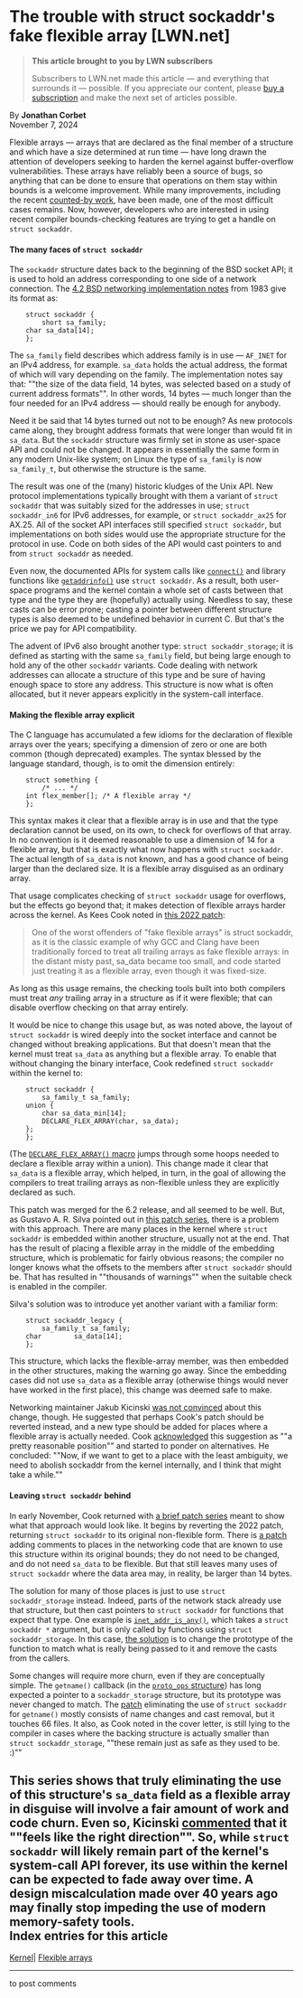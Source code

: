 # The trouble with struct sockaddr's fake flexible array [LWN.net]

> **This article brought to you by LWN subscribers**
> 
> Subscribers to LWN.net made this article — and everything that surrounds it — possible. If you appreciate our content, please [buy a subscription](/Promo/nst-nag3/subscribe) and make the next set of articles possible. 

By **Jonathan Corbet**  
November 7, 2024 

Flexible arrays — arrays that are declared as the final member of a structure and which have a size determined at run time — have long drawn the attention of developers seeking to harden the kernel against buffer-overflow vulnerabilities. These arrays have reliably been a source of bugs, so anything that can be done to ensure that operations on them stay within bounds is a welcome improvement. While many improvements, including the recent [counted-by work](/Articles/936728/), have been made, one of the most difficult cases remains. Now, however, developers who are interested in using recent compiler bounds-checking features are trying to get a handle on `struct sockaddr`. 

#### The many faces of `struct sockaddr`

The `sockaddr` structure dates back to the beginning of the BSD socket API; it is used to hold an address corresponding to one side of a network connection. The [4.2 BSD networking implementation notes](https://digitalassets.lib.berkeley.edu/techreports/ucb/text/CSD-83-146.pdf) from 1983 give its format as: 
    
    
        struct sockaddr {
            short sa_family;
    	char sa_data[14];
        };
    

The `sa_family` field describes which address family is in use — `AF_INET` for an IPv4 address, for example. `sa_data` holds the actual address, the format of which will vary depending on the family. The implementation notes say that: ""the size of the data field, 14 bytes, was selected based on a study of current address formats"". In other words, 14 bytes — much longer than the four needed for an IPv4 address — should really be enough for anybody. 

Need it be said that 14 bytes turned out not to be enough? As new protocols came along, they brought address formats that were longer than would fit in `sa_data`. But the `sockaddr` structure was firmly set in stone as user-space API and could not be changed. It appears in essentially the same form in any modern Unix-like system; on Linux the type of `sa_family` is now `sa_family_t`, but otherwise the structure is the same. 

The result was one of the (many) historic kludges of the Unix API. New protocol implementations typically brought with them a variant of `struct sockaddr` that was suitably sized for the addresses in use; `struct sockaddr_in6` for IPv6 addresses, for example, or `struct sockaddr_ax25` for AX.25. All of the socket API interfaces still specified `struct sockaddr`, but implementations on both sides would use the appropriate structure for the protocol in use. Code on both sides of the API would cast pointers to and from `struct sockaddr` as needed. 

Even now, the documented APIs for system calls like [`connect()`](https://man7.org/linux/man-pages/man2/connect.2.html) and library functions like [`getaddrinfo()`](https://man7.org/linux/man-pages/man3/getaddrinfo.3.html) use `struct sockaddr`. As a result, both user-space programs and the kernel contain a whole set of casts between that type and the type they are (hopefully) actually using. Needless to say, these casts can be error prone; casting a pointer between different structure types is also deemed to be undefined behavior in current C. But that's the price we pay for API compatibility. 

The advent of IPv6 also brought another type: `struct sockaddr_storage`; it is defined as starting with the same `sa_family` field, but being large enough to hold any of the other `sockaddr` variants. Code dealing with network addresses can allocate a structure of this type and be sure of having enough space to store any address. This structure is now what is often allocated, but it never appears explicitly in the system-call interface. 

#### Making the flexible array explicit

The C language has accumulated a few idioms for the declaration of flexible arrays over the years; specifying a dimension of zero or one are both common (though deprecated) examples. The syntax blessed by the language standard, though, is to omit the dimension entirely: 
    
    
        struct something {
            /* ... */
    	int flex_member[]; /* A flexible array */
        };
    

This syntax makes it clear that a flexible array is in use and that the type declaration cannot be used, on its own, to check for overflows of that array. In no convention is it deemed reasonable to use a dimension of 14 for a flexible array, but that is exactly what now happens with `struct sockaddr`. The actual length of `sa_data` is not known, and has a good chance of being larger than the declared size. It is a flexible array disguised as an ordinary array. 

That usage complicates checking of `struct sockaddr` usage for overflows, but the effects go beyond that; it makes detection of flexible arrays harder across the kernel. As Kees Cook noted in [this 2022 patch](/ml/all/20221018095503.never.671-kees@kernel.org/): 

> One of the worst offenders of "fake flexible arrays" is struct sockaddr, as it is the classic example of why GCC and Clang have been traditionally forced to treat all trailing arrays as fake flexible arrays: in the distant misty past, sa_data became too small, and code started just treating it as a flexible array, even though it was fixed-size. 

As long as this usage remains, the checking tools built into both compilers must treat _any_ trailing array in a structure as if it were flexible; that can disable overflow checking on that array entirely. 

It would be nice to change this usage but, as was noted above, the layout of `struct sockaddr` is wired deeply into the socket interface and cannot be changed without breaking applications. But that doesn't mean that the kernel must treat `sa_data` as anything but a flexible array. To enable that without changing the binary interface, Cook redefined `struct sockaddr` within the kernel to: 
    
    
        struct sockaddr {
            sa_family_t	sa_family;
    	union {
    	    char sa_data_min[14];
    	    DECLARE_FLEX_ARRAY(char, sa_data);
    	};
        };
    

(The [`DECLARE_FLEX_ARRAY()` macro](https://elixir.bootlin.com/linux/v6.11.6/source/include/linux/stddef.h#L83) jumps through some hoops needed to declare a flexible array within a union). This change made it clear that `sa_data` is a flexible array, which helped, in turn, in the goal of allowing the compilers to treat trailing arrays as non-flexible unless they are explicitly declared as such. 

This patch was merged for the 6.2 release, and all seemed to be well. But, as Gustavo A. R. Silva pointed out in [this patch series](/ml/all/cover.1729802213.git.gustavoars@kernel.org), there is a problem with this approach. There are many places in the kernel where `struct sockaddr` is embedded within another structure, usually not at the end. That has the result of placing a flexible array in the middle of the embedding structure, which is problematic for fairly obvious reasons; the compiler no longer knows what the offsets to the members after `struct sockaddr` should be. That has resulted in ""thousands of warnings"" when the suitable check is enabled in the compiler. 

Silva's solution was to introduce yet another variant with a familiar form: 
    
    
        struct sockaddr_legacy {
            sa_family_t	sa_family;
    	char		sa_data[14];
        };
    

This structure, which lacks the flexible-array member, was then embedded in the other structures, making the warning go away. Since the embedding cases did not use `sa_data` as a flexible array (otherwise things would never have worked in the first place), this change was deemed safe to make. 

Networking maintainer Jakub Kicinski [was not convinced](/ml/all/20241031180145.01e14e38@kernel.org/) about this change, though. He suggested that perhaps Cook's patch should be reverted instead, and a new type should be added for places where a flexible array is actually needed. Cook [acknowledged](/ml/all/202411031920.BEF6CEBCD@keescook/) this suggestion as ""a pretty reasonable position"" and started to ponder on alternatives. He concluded: ""Now, if we want to get to a place with the least ambiguity, we need to abolish sockaddr from the kernel internally, and I think that might take a while."" 

#### Leaving `struct sockaddr` behind

In early November, Cook returned with [a brief patch series](/ml/all/20241104221450.work.053-kees@kernel.org) meant to show what that approach would look like. It begins by reverting the 2022 patch, returning `struct sockaddr` to its original non-flexible form. There is [a patch](/ml/all/20241104222513.3469025-2-kees@kernel.org) adding comments to places in the networking code that are known to use this structure within its original bounds; they do not need to be changed, and do not need `sa_data` to be flexible. But that still leaves many uses of `struct sockaddr` where the data area may, in reality, be larger than 14 bytes. 

The solution for many of those places is just to use `struct sockaddr_storage` instead. Indeed, parts of the network stack already use that structure, but then cast pointers to `struct sockaddr` for functions that expect that type. One example is [`inet_addr_is_any()`](https://elixir.bootlin.com/linux/v6.11.6/source/net/core/utils.c#L402), which takes a `struct sockaddr *` argument, but is only called by functions using `struct sockaddr_storage`. In this case, [the solution](/ml/all/20241104222513.3469025-4-kees@kernel.org) is to change the prototype of the function to match what is really being passed to it and remove the casts from the callers. 

Some changes will require more churn, even if they are conceptually simple. The `getname()` callback (in the [`proto_ops` structure](https://elixir.bootlin.com/linux/v6.11.6/source/include/linux/net.h#L162)) has long expected a pointer to a `sockaddr_storage` structure, but its prototype was never changed to match. The [patch](/ml/all/20241104222513.3469025-5-kees@kernel.org) eliminating the use of `struct sockaddr` for `getname()` mostly consists of name changes and cast removal, but it touches 66 files. It also, as Cook noted in the cover letter, is still lying to the compiler in cases where the backing structure is actually smaller than `struct sockaddr_storage`, ""these remain just as safe as they used to be. :)"" 

This series shows that truly eliminating the use of this structure's `sa_data` field as a flexible array in disguise will involve a fair amount of work and code churn. Even so, Kicinski [commented](/ml/all/20241105171607.48c0c24d@kernel.org) that it ""feels like the right direction"". So, while `struct sockaddr` will likely remain part of the kernel's system-call API forever, its use within the kernel can be expected to fade away over time. A design miscalculation made over 40 years ago may finally stop impeding the use of modern memory-safety tools.  
Index entries for this article  
---  
[Kernel](/Kernel/Index)| [Flexible arrays](/Kernel/Index#Flexible_arrays)  
  


* * *

to post comments 
